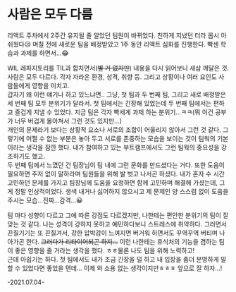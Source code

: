 # 사람은 모두 다름

리액트 주차에서 2주간 유지될 줄 알았던 팀원이 바뀌었다. 친하게 지냈던 터라 몹시 아쉬웠다😥 며칠 전에 새로운 팀을 배정받았고 1주 동안 리액트 심화를 진행한다. 빡센 학습과 과제를 하면서...😂    

WIL 레파지토리를 TIL과 합치면서(~~별 거 없지만~~) 내용을 다시 읽어보니 새삼 깨달은 것. 사람은 모두 다르다. 각자 자라온 환경, 성격, 취향 등. 그리고 상황이나 여러 요인도 사람들에게 영향을 미치고.    
갑자기 왜 이런 얘기나 하고 있느냐면.. 그냥, 첫 팀과 두 번째 팀, 그리고 새로 배정받은 세 번째 팀 모두 분위기가 달라서. 첫 팀에서는 긴장해 있었는데 두 번째 팀에서는 편하고 즐겁게 지낼 수 있었다. 지금 팀은 각자 빡세게 과제 하는 분위기...ㅋㅋ(뭐 이건 공부가 너무 버겁게 몰아쳐서 그런 것도 있지만...)    
개인의 문제라기 보다는 상황적 요소나 서로의 조합이 어울리지 않아서 그런 것 같다. 그렇기에 어쩔 수 없는 부분은 놓아 두고 서로를 존중하는 모습을 보이는 것이 팀웍의 기본이라는 생각을 잠깐 했다. 내가 참여하고 있는 부트캠프에서도 그런 팀웍의 중요성을 강조하기도 했고.    
두 번째 팀에서 느꼈던 건 팀장님이 팀 내에 그런 문화를 만드셨다는 거다. 또한 도움이 필요하면 주저 없이 말하라며 팀원들을 위해 발 벗고 나서곤 하셨다. 내가 혼자 수 시간 고민하던 문제를 가지고 팀장님께 도움을 요청하면 함께 고민하며 해결해 가셨는데, 그게 정말 인상적이었다. 생색 내거나 싫어하지 않으시고 제 문제인 양 스스럼 없이 도움을 주시는 모습...진짜...감격...😀

팀 마다 성향이 다르고 그에 따른 강점도 다르겠지만, 나한테는 편안한 분위기의 팀이 잘 맞는 것 같다. 나는 성격이 강하지 못하고 예민하다보니 스트레스에 취약하다. 그러면서 끈질기기는 또 끈질겨서, 강한 압박감이 느껴지면 버거워 하면서도 꾸역꾸역 버티며 나아가곤 한다. ~~그러다가 리타이어되곤 하지...~~ 이런 나한테는 휴식처의 기능을 겸하는 팀이 좋은 영향을 줄 거라는 생각을 했다. ㅎㅎ물론 나도 팀을 위해 노력하고!    
근데 아쉽기는 하다. 첫 팀에서도 내가 조금 긴장을 덜 하고 내 입장을 좀더 분명하게 말할 수 있었다면 좋았을 텐데... 이제 와 소용 없는 생각이지만ㅎㅎㅎ 앞으로 잘 하자...!

-2021.07.04-
